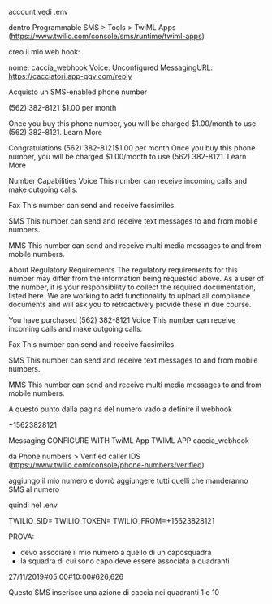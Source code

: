 

account
vedi .env


dentro Programmable SMS > Tools > TwiML Apps (https://www.twilio.com/console/sms/runtime/twiml-apps)

creo il mio web hook:


nome: caccia_webhook
Voice: Unconfigured
MessagingURL: https://cacciatori.app-ggv.com/reply


Acquisto un  SMS-enabled phone number

(562) 382-8121
$1.00 per month

Once you buy this phone number, you will be charged $1.00/month to use (562) 382-8121. Learn More



Congratulations
(562) 382-8121$1.00 per month
Once you buy this phone number, you will be charged $1.00/month to use (562) 382-8121. Learn More

Number Capabilities
Voice
This number can receive incoming calls and make outgoing calls.

Fax
This number can send and receive facsimiles.

SMS
This number can send and receive text messages to and from mobile numbers.

MMS
This number can send and receive multi media messages to and from mobile numbers.

About Regulatory Requirements
The regulatory requirements for this number may differ from the information being requested above. As a user of the number, it is your responsibility to collect the required documentation, listed here. We are working to add functionality to upload all compliance documents and will ask you to retroactively provide these in due course.

 
You have purchased
(562) 382-8121
Voice
This number can receive incoming calls and make outgoing calls.

Fax
This number can send and receive facsimiles.

SMS
This number can send and receive text messages to and from mobile numbers.

MMS
This number can send and receive multi media messages to and from mobile numbers.



A questo punto dalla pagina del numero vado a definire il webhook


+15623828121


Messaging
CONFIGURE WITH
TwiML App
TWIML APP
caccia_webhook




da Phone numbers > Verified caller IDS (https://www.twilio.com/console/phone-numbers/verified)

aggiungo il mio numero e dovrò aggiungere tutti quelli che manderanno SMS al numero



quindi nel .env 

TWILIO_SID=
TWILIO_TOKEN=
TWILIO_FROM=+15623828121



PROVA:

- devo associare il mio numero a quello di un caposquadra 
- la squadra di cui sono capo deve essere associata a quadranti



27/11/2019#05:00#10:00#626,626

Questo SMS inserisce una azione di caccia nei quadranti 1 e 10